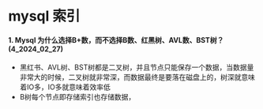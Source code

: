 # mysql 索引

#### 1. Mysql 为什么选择B+数，而不选择B数、红黑树、AVL数、BST树？ (4_2024_02_27)

- 黑红书、AVL树、BST树都是二叉树，并且节点只能保存一个数据，当数据量非常大的时候，二叉树就非常深，而数据最终是要落在磁盘上的，树深就意味着IO多，IO多就意味着效率低
- B树每个节点即存储索引也存储数据，
